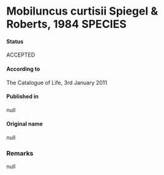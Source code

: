 # Mobiluncus curtisii Spiegel & Roberts, 1984 SPECIES

#### Status
ACCEPTED

#### According to
The Catalogue of Life, 3rd January 2011

#### Published in
null

#### Original name
null

### Remarks
null